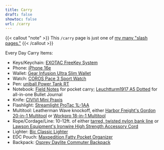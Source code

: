 ```yaml
---
title: Carry
draft: false
showtoc: false
url: /carry
---
```

{{< callout "note" >}}
This `/carry` page is just one of [my many "slash pages."](/slashes)
{{< /callout >}}

Every Day Carry Items:

- Keys/Keychain: [EXOTAC FreeKey System](https://www.amazon.com/FreeKey-2825-System/dp/B00AQ664H6?crid=13RAFZV88K3AM&dib=eyJ2IjoiMSJ9.hRQKHTMHMq536Sk7nMc4dbMHe3k74bBessRi6w74qVGQV7AGNohTjJeu4tNS6IOnj6BsiIJPaMTXE7_OXJ8cDnbpjV0HpEDCBw5vK8L44UJ_YLgMjcRXKr3T0iuhumT0apBAK7_5YWOtYsGIRkHuSvcF4mBFgekiRlWbp35X4gzUhLfwbxguATcwb2Vn8JbJh55v8u08vhc0tnTOoqZSQXEXqLaHxgCDC_t_RdBotJyzhSkGM4pvWQK143QbvhKoI5o937bDY3VN_zw3HXXrz8CeNzmfRx4bcx-6y34ta6s.E6d1RRFeqb7jMEt550j_zgVu1uY0LmsQmZ9It_mL6Po&dib_tag=se&keywords=keychain+free&qid=1753964902&sprefix=keychain+free%2Caps%2C162&sr=8-2&linkCode=ll1&tag=joshuapsteele-20&linkId=42e3ede891415b80e649e1394d7674b8&language=en_US&ref_=as_li_ss_tl)
- Phone: [iPhone 16e](https://www.apple.com/iphone-16e/)
- Wallet: [Gear Infusion Ultra Slim Wallet](https://www.gearinfusion.com/products/everydaywallet)
- Watch: [COROS Pace 3 Sport Watch](https://www.amazon.com/COROS-PACE-Lightweight-Dual-Frequency-Navigation/dp/B0CFQQ9FDL?th=1&linkCode=ll1&tag=joshuapsteele-20&linkId=176a253a5007c49db1b7a247cca5d9d4&language=en_US&ref_=as_li_ss_tl)
- Pen: [uniball Power Tank RT](https://www.amazon.com/uniball-Ballpoint-Retractable-Translucent-Barrel/dp/B002HJDFRM?crid=M3ZMIW3OBW3R&dib=eyJ2IjoiMSJ9.d4TCWc4aQo8V0ymrZ27xKH6cUMkePTx4oxL1RKCnvKPlaR-cf976MACpFUY-6920D5IiIYLtJAnDLeaWSyaICV4sNOcP0b1pRQrG7GAKTOoyWXemXDV4YyTRB1ymCLZifHzuCYUotKCDX5yxfHWjnqeyZmBpeqEKz1jNzlhaiEF7pPmUKPOpS17Z7fbXwNOtnOBClcxaV_qIW-azcl6REgmmwazX-IaCml50i0HEtnK8Ne0NjNhb_TZPsc9EZ3xmukGCPkI_nYu1fctS5l4C9ccIazbX2g73YWKG--KIlnk.Pk2L70YBE3STVZASrT-u53iYb2J8s7AQGkp94AK2aZU&dib_tag=se&keywords=uniball%2Bpower%2Btank&qid=1753964294&sprefix=uniball%2Bpower%2Btank%2Caps%2C123&sr=8-1&th=1&linkCode=ll1&tag=joshuapsteele-20&linkId=e98b44194eac488db48c853418d1072b&language=en_US&ref_=as_li_ss_tl)
- Notebook: [Field Notes](https://www.amazon.com/Field-Notes-Pitch-Black-Notebook/dp/B071Y41YY3?crid=2O6DTJTU2QJUX&dib=eyJ2IjoiMSJ9.O84dZ88OxflMys2zMg638FrOmKiSUTDlUwc9yLZAlSCnhQYY6ndhAPVUwcYCArIbLWbmGnTwVFpZbnu2Rc3r2TQYrelPnB-kjt9o_rB8KcXukrt6jvZoDgVEIk3hqrkKZBF1HYVY6jbl6Cq1DcA2-SLFUQCm8xOLSHvZ13yOjkzbIzhekpcM3zkXA7XuIfZp2BuKqArAVF7CY6F0msKhV_YfnlVk4JZ0_xBjkdOZK3hqj83kYUcsiQ6s9QfGACfhIfTDHDd6xCLX9ZtlW87OlgmSxeGse_mVCpBWMs4szlc._pujjByybcwV8-ZXhqBbGBicHlhBwSiitqIsXij868o&dib_tag=se&keywords=field%2Bnotes&qid=1753964375&sprefix=field%2Bnot%2Caps%2C157&sr=8-1-spons&sp_csd=d2lkZ2V0TmFtZT1zcF9hdGY&th=1&linkCode=ll1&tag=joshuapsteele-20&linkId=a17e8d921cb3ede7d46b583e5e5c8a47&language=en_US&ref_=as_li_ss_tl) for pocket carry; [Leuchtturm1917 A5 Dotted](https://www.amazon.com/Leuchtturm1917-Medium-Dotted-Hardcover-Notebook/dp/B002TSIMW4?crid=39ABCGL6SAHQ3&dib=eyJ2IjoiMSJ9.f5ufSu2xPj8F4aNr2B8jUfaXkd233biwgS6QoCpfqLe3gKakVRv16aTtEVIAfSM2_UK-U4pryyRZRlesW-FyyEtpHn9-5eEh8TL6MdOUqnmcSOYJ7WgTcBYKKduahlpqJclaxgwIhpCTUZHvdYSFU39E9pcBE3oYW1Nigq9A2G_XOic7oEYgaIC7FEYo5n8Bi6edRODRyhNfm8FH88QiIBgdjh7c0Z9d03sTxnDSzbaVBvdmN14h9VSptMStNZap8UY6iFtI1HPF4wRcZJELy1UFCkKPBRpe3UvlXvI71MI.BceipC3qDFiYpwCLexPT42ZCm3nnYAF9vetOWbo7JHc&dib_tag=se&keywords=leuchtturm1917%2Ba5&qid=1753964413&sprefix=leuch%2Caps%2C180&sr=8-6&th=1&linkCode=ll1&tag=joshuapsteele-20&linkId=9b3d3576769e12b194470a094917aaeb&language=en_US&ref_=as_li_ss_tl) for all-in-one Bullet Journal
- Knife: [CIVIVI Mini Praxis](https://www.amazon.com/CIVIVI-Mini-Praxis-Survival-C18026C-1/dp/B0BF8FPH5L?crid=3V7OSH1BI18F0&dib=eyJ2IjoiMSJ9.iHrVrSNR2XfwwDE8Swm7ldFhWXQmV1EF7dR6UmINjG_CR2Taqb9yZ-Xxexu-gCPqzBEMStk8LAXo8QjEFMBUHmXAashOyuJ1bDnqPFe438SCEt20l-UanuLN6JtGHAypWYv4K8yrH6slSOg_SmR9fxfc8FHLK9KRAYb__pJBTCyfLznSYLM_O8Ly8laUMQBc8wRzRKLuFhGHkbMffhszAMKe-C7jbvfsK_pakbA9DjgEIwvKihqrR7BaMqPityiSGC0KCF2fblkcEeCqN0AMdp0EcptvD_M4lK3HP5W8xIc.n0uy377iewlrm-shDsmF8LzblTavZqMlMUidisfLMtw&dib_tag=se&keywords=civivi+praxis+mini&qid=1753964452&sprefix=civivi+praxis+mini%2Caps%2C131&sr=8-6&linkCode=ll1&tag=joshuapsteele-20&linkId=97b4fea8a17e66289f36b25b5c2c5259&language=en_US&ref_=as_li_ss_tl)
- Flashlight: [Streamlight ProTac 1L-1AA](https://www.amazon.com/Streamlight-88061-ProTac-Professional-Tactical/dp/B01G75P1SC?crid=281S46K0ZKOG7&dib=eyJ2IjoiMSJ9.nZdbbFhkQRl7tif4CKvdaRRGmzbQm41-R7J2FcHRgYkHVmSwkUWB--0TvAyxxUQam_KgwRklbQqDv-bgauOfQ--z0elYsBK7nqBSTUclrPUm01l0MlcX_MNRI2eHdJcxIi0zHv9rD2t3etq_rEnZoVsYrG14e8236yqyLSi8lzvq1oK5Kx7KGmke3lif1VuIYBYk2xDbl6g_8tuZnL5WZ5Cb705ItfoAY1rrKgHDPfbPLXYJoOpqFjct0bsZ4-A-iW2hCFQ6Ijd2_7w6ANox-8T8ZwKXQituCZ4BkVMhvMM.e2w06gleSluvpEMQncac0uryUo5Nff6-oW4FgZozA6I&dib_tag=se&keywords=protac+1l-1aa&qid=1753964488&sprefix=protac+1%2Caps%2C180&sr=8-2&linkCode=ll1&tag=joshuapsteele-20&linkId=6e6bd4b3f066e2a28e3025240bcd7ff4&language=en_US&ref_=as_li_ss_tl)
- Multitool: Leatherman Wave knockoff, either [Harbor Freight's Gordon 20-in-1 Multitool](https://www.harborfreight.com/20-in-1-multi-tool-59617.html) or [Workpro 18-in-1 Multitool](https://www.amazon.com/WORKPRO-Stainless-Multitool-Multipurpose-Activities/dp/B0C88XTTC1?crid=3EBA06UU0F05G&dib=eyJ2IjoiMSJ9.93rq3ODHN9JwmHTv_F4JnqVID6g3mx9JP9SYB_pP-3Ti5x4oSB7dO9981ILXwQ_jOboSI7kdCutz-L2pEvq_JYlK7Ls5uBnLs6DzgW7yZGSd6hcmEzSJOhfgaLSNRfBQHm5ymmsaNmO_FAKCxbIQsb0n-T2H_1E3ptGV5kM2ElE7Vy8vgJb1ZYly9DGk8byxVLjdhfB7PGJZnWo3GlN0nZRfRdQVYM_6tf7wFk_EANIfnaNkiuH7TFQaSalxXn-KMQO2rBCV_DBszwbcDEmIIXDpRc1eSNaSdNnvDWIe-Jk.C0QjrmRC5r5yW6Lt73sdrRpjAzSF5SJfklhMk-9Kms0&dib_tag=se&keywords=workpro%2Bleatherman&qid=1753964536&sprefix=workpro%2Bleatherman%2Caps%2C138&sr=8-3&th=1&linkCode=ll1&tag=joshuapsteele-20&linkId=be627726dbe694cdffc356b29b605d93&language=en_US&ref_=as_li_ss_tl)
- Rope/Cordage/Line: 10-12ft. of either [tarred, twisted nylon bank line](https://www.amazon.com/dp/B0068IQFCA?amp=&crid=2WPEMPWEUM3AP&sprefix=tarred%2Bbank%2B&th=1&linkCode=ll1&tag=joshuapsteele-20&linkId=18655a0cbe9c71b7a9f57ea4e359f0f6&language=en_US&ref_=as_li_ss_tl) or [Lawson Equipment's Ironwire High Strength Accessory Cord](https://www.lawsonequipment.com/products/ironwire-high-strength-accessory-cord)
- Lighter: [Bic Classic Lighter](https://www.amazon.com/BIC-Classic-Lighter-Fashion-Assorted/dp/B086R3LFBW?crid=MJ0F4CJG3P9Q&dib=eyJ2IjoiMSJ9.Na8AZGr8DGD3UvSTD_RI06u7ha6OhG5JUEVlNDIo74wa00mwgK5o1_pA6OJL08nicpsdaNXJPr36xu-e3GiNOgdvpWU5g7gt6n_AXySHS3trbbMT7xVtNphVd6ndT5TrB90AWxvGSdUqAMgy4WNxTrprtMBYHGis5bzbLnDH1jhapIcWXVkne7zxpHk-m35Di_vOnn_ZjJSVd-7XlrGLe2LtrY-tCUhPtV0UttiAi54mJDH9zb5sKRtLvYu85tMmR1m2yABwZYOA3vOfwFhln6WvyTS96ygIaxnAGc2I41A.evSbXHEHIOX-zmgXu6x_rWl2SkAlE_BQ19EIT01aCrg&dib_tag=se&keywords=bic+lighter&qid=1753964725&sprefix=bic+lighter%2Caps%2C143&sr=8-1&linkCode=ll1&tag=joshuapsteele-20&linkId=192f83c0db96d773ecd60cd3861ac1ae&language=en_US&ref_=as_li_ss_tl)
- EDC Pouch: [Maxpedition Fatty Pocket Organizer](https://www.amazon.com/Maxpedition-Fatty-Pocket-Organizer-Black/dp/B005257ZDS?crid=19XCC69WDT15&dib=eyJ2IjoiMSJ9.ipcUbrHIwzfTO3NLlJIibtLUlCyc4hALBVgIO_iaU2wCFHn_JvakvVSf6znE8YsDUUOT7XCfy364MYrZzakBaVc3RVPkJBszT5mqrMLl7HuPc8DArszTnZG2GE-gBWHvjzy8l9LgILreFQ3jYwNadHCyg14X8fAVAK64MTwWxxGEDAXpsuisfAq-tVLeM7Nqs0qdI2OPwXTprhxh-g0WXByZZzxmWb3RsDZX7j7t-6VWJyQBxx4Ncb77JuRAXsxpn_6z2O6ZupJGGKDV2mNqYWz1teQ0uGksLBufWKuU1X8.3_uC4Jn6nrJY_N08WwlVMQnEjJ9mjeozLBy2oRm-Mc8&dib_tag=se&keywords=maxpedition%2Bfatty&qid=1753964770&sprefix=maxpedition%2Bfatty%2Caps%2C161&sr=8-4&th=1&linkCode=ll1&tag=joshuapsteele-20&linkId=9efd14ed1cb707533fabda485a9e8fd6&language=en_US&ref_=as_li_ss_tl)
- Backpack: [Osprey Daylite Commuter Backpack](https://www.amazon.com/Osprey-Daylite-Daypack-Black-Size/dp/B08LP148YT?crid=J3UQZZ8NQ7IG&dib=eyJ2IjoiMSJ9.6FkmV1T50VY2HPUW_YXQiA2zKUjt-4B13B5KVDc8JVH0WkJ4CgbnR9Ld0wIxdoKQnC1iGb1EhcNfRwILnOvrSWeQvKb3q4mpDfazNXiRlWvXGp_aKf1SG2UnO8dtrB6_cFOl-QrXFrItpmXlRKzpH2akEIM_WJ3biRb6t3eAPrXRt4zn5NjfiXe5CugiaRzUbaDW8mqitu8yNC2g8DpkMniqkyrXxGRTvWw3V-Ur5UX1YwKUNqevVxehEvQrmSfDKpZjRj-GoqNgxPx-B-oChbGY5DVSj7xbqJ9w0rMcj5s.-CmLrFN-qIMJa9ntmdOD_BiLXNaKNGCoGOzxuDskAN8&dib_tag=se&keywords=osprey%2Bdaylite%2Bpack&qid=1753964805&sprefix=osprey%2Bdaylite%2Bpack%2Caps%2C164&sr=8-1&th=1&linkCode=ll1&tag=joshuapsteele-20&linkId=e95e7f9690bb9ecac3af2bd06f109a12&language=en_US&ref_=as_li_ss_tl)
